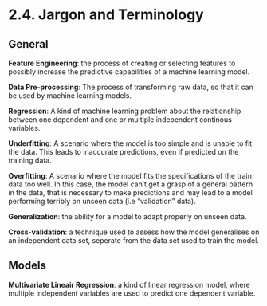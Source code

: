 <h1>2.4. Jargon and Terminology</h1>

<h2>General</h2>

**Feature Engineering**: the process of creating or selecting features to possibly increase the predictive capabilities of a machine learning model.

**Data Pre-processing**: The process of transforming raw data, so that it can be used by machine learning models.

**Regression**: A kind of machine learning problem about the relationship between one dependent and one or multiple independent continous variables.  

**Underfitting**: A scenario where the model is too simple and is unable to fit the data. This leads to inaccurate predictions, even if predicted on the training data.

**Overfitting**: A scenario where the model fits the specifications of the train data too well. In this case, the model can’t get a grasp of a general pattern in the data, that is necessary to make predictions and may lead to a model performing terribly on unseen data (i.e “validation” data).

**Generalization**: the ability for a model to adapt properly on unseen data.

**Cross-validation**: a technique used to assess how the model generalises on an independent data set, seperate from the data set used to train the model.

<h2>Models</h2>

**Multivariate Lineair Regression**: a kind of linear regression model, where multiple independent variables are used to predict one dependent variable.

